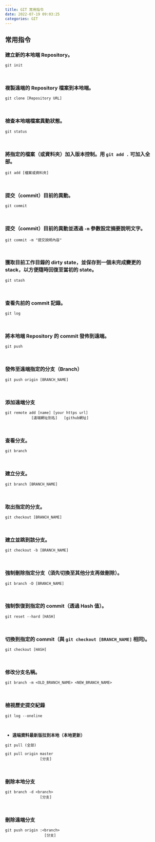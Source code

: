 ```yaml
---
title: GIT 常用指令
date: 2022-07-19 09:03:25
categories: GIT
---
```


## 常用指令


### **建立新的本地端 Repository。**
```GIT
git init
```

<br>

### **複製遠端的 Repository 檔案到本地端。**
```GIT
git clone [Repository URL]
```

<br>

### **檢查本地端檔案異動狀態。**
```GIT
git status
```

<br>

### **將指定的檔案（或資料夾）加入版本控制。用 `git add .` 可加入全部。**
```GIT
git add [檔案或資料夾]
```

<br>

### **提交（commit）目前的異動。**
```GIT
git commit
```

<br>

### **提交（commit）目前的異動並透過 `-m` 參數設定摘要說明文字。**
```GIT
git commit -m "提交說明內容"
```

<br>

### **獲取目前工作目錄的 dirty state，並保存到一個未完成變更的 stack，以方便隨時回復至當初的 state。**
```GIT
git stash
```

<br>

### **查看先前的 commit 記錄。**
```GIT
git log
```

<br>

###  **將本地端 Repository 的 commit 發佈到遠端。**
```GIT
git push
```

<br>

### **發佈至遠端指定的分支（Branch）**
```GIT
git push origin [BRANCH_NAME]
```
<br>

### **添加遠端分支**
```Git
git remote add [name] [your https url]
            [遠端網址別名]   [github網址]
```

<br>

### **查看分支。**
```GIT
git branch
```

<br>

### **建立分支。**
```GIT
git branch [BRANCH_NAME]
```

<br>

### **取出指定的分支。**
```GIT
git checkout [BRANCH_NAME]
```

<br>

### **建立並跳到該分支。**
```GIT
git checkout -b [BRANCH_NAME]
```

<br>

### **強制刪除指定分支（須先切換至其他分支再做刪除）。**
```GIT
git branch -D [BRANCH_NAME]
```

<br>

### **強制恢復到指定的 commit（透過 Hash 值）。**
```GIT
git reset --hard [HASH]
```

<br>

### **切換到指定的 commit（與 `git checkout [BRANCH_NAME]` 相同)。**
```GIT
git checkout [HASH]
```

<br>

### **修改分支名稱。**
```GIT
git branch -m <OLD_BRANCH_NAME> <NEW_BRANCH_NAME>
```

<br>

### **檢視歷史提交紀錄**
```Git
git log --oneline
```

<br>

+ **遠端資料最新版拉到本地（本地更新）**
```Git
git pull (全部)

git pull origin master
                [分支]
```

<br>

### **刪除本地分支**
```Git
git branch -d <branch>
                [分支]
```

<br>

### **刪除遠端分支**
```Git
git push origin :<branch>
                  [分支]
```

<br>

